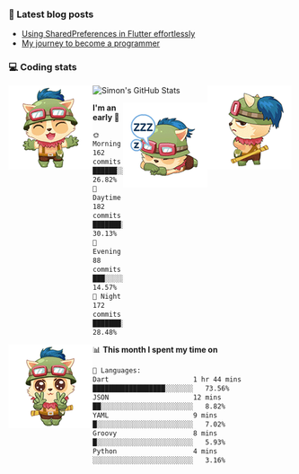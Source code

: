 ### 📘 Latest blog posts

<!-- BLOG-POST-LIST:START -->
- [Using SharedPreferences in Flutter effortlessly](http://blog.simonit.dev/2020/07/15/Using-SharedPreferences-in-Flutter-effortlessly/)
- [My journey to become a programmer](http://blog.simonit.dev/2018/07/14/My-journey-to-become-a-programmer/)
<!-- BLOG-POST-LIST:END -->

### 💻 Coding stats
<img align="right" src="https://raw.githubusercontent.com/simonpham/simonpham/master/assets/images/6kiur.gif" >


<img align="left" src="https://raw.githubusercontent.com/simonpham/simonpham/master/assets/images/5kiur.gif" >

![Simon's GitHub Stats](https://github-readme-stats-obu2qdcs2.vercel.app/api?username=simonpham)

<img align="right" src="https://raw.githubusercontent.com/simonpham/simonpham/master/assets/images/4kiur.gif" >

<!--START_SECTION:waka-->
**I'm an early 🐤** 

```text
🌞 Morning    162 commits    ██████░░░░░░░░░░░░░░░░░░░   26.82% 
🌆 Daytime    182 commits    ███████░░░░░░░░░░░░░░░░░░   30.13% 
🌃 Evening    88 commits     ███░░░░░░░░░░░░░░░░░░░░░░   14.57% 
🌙 Night      172 commits    ███████░░░░░░░░░░░░░░░░░░   28.48%

```


<img align="left" src="https://raw.githubusercontent.com/simonpham/simonpham/master/assets/images/19kiur.gif" >📊 **This month I spent my time on** 

```text
💬 Languages: 
Dart                     1 hr 44 mins        ██████████████████░░░░░░░   73.56% 
JSON                     12 mins             ██░░░░░░░░░░░░░░░░░░░░░░░   8.82% 
YAML                     9 mins              █░░░░░░░░░░░░░░░░░░░░░░░░   7.02% 
Groovy                   8 mins              █░░░░░░░░░░░░░░░░░░░░░░░░   5.93% 
Python                   4 mins              ░░░░░░░░░░░░░░░░░░░░░░░░░   3.16%

```


<!--END_SECTION:waka-->
